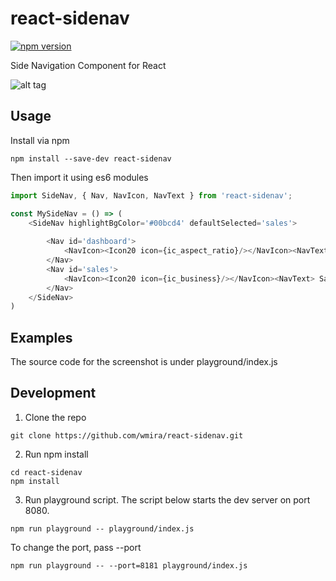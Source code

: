# react-sidenav

[![npm version](https://badge.fury.io/js/react-sidenav.svg)](https://badge.fury.io/js/react-sidenav)

Side Navigation Component for React

![alt tag](https://raw.githubusercontent.com/wmira/react-sidenav/master/sidenav.png)

## Usage

Install via npm

```shell
npm install --save-dev react-sidenav
```

Then import it using es6 modules

```javascript
import SideNav, { Nav, NavIcon, NavText } from 'react-sidenav';

const MySideNav = () => (
    <SideNav highlightBgColor='#00bcd4' defaultSelected='sales'>
       
        <Nav id='dashboard'>
            <NavIcon><Icon20 icon={ic_aspect_ratio}/></NavIcon><NavText> Dashboard </NavText>
        </Nav>
        <Nav id='sales'>
            <NavIcon><Icon20 icon={ic_business}/></NavIcon><NavText> Sales </NavText>
        </Nav>
    </SideNav>
)

```

## Examples

The source code for the screenshot is under playground/index.js



## Development

1. Clone the repo
```shell
git clone https://github.com/wmira/react-sidenav.git
```

2. Run npm install
```shell
cd react-sidenav
npm install
```
3. Run playground script. The script below starts the dev server on port 8080.
```shell
npm run playground -- playground/index.js
```
To change the port, pass --port
```shell
npm run playground -- --port=8181 playground/index.js
```
